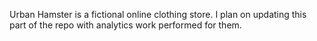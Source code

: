 Urban Hamster is a fictional online clothing store. I plan on updating this part of the repo with analytics work performed for them.

